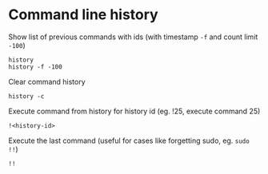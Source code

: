 # Command line history

Show list of previous commands with ids (with timestamp `-f` and count limit `-100`)

    history
    history -f -100

Clear command history

    history -c

Execute command from history for history id (eg. !25, execute command 25)

    !<history-id>

Execute the last command (useful for cases like forgetting sudo, eg. `sudo !!`)

    !!
